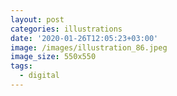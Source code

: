 ```yaml
---
layout: post
categories: illustrations
date: '2020-01-26T12:05:23+03:00'
image: /images/illustration_86.jpeg
image_size: 550x550
tags:
  - digital
---
```

